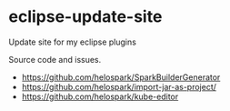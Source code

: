 # eclipse-update-site
Update site for my eclipse plugins

Source code and issues.
 - https://github.com/helospark/SparkBuilderGenerator
 - https://github.com/helospark/import-jar-as-project/
 - https://github.com/helospark/kube-editor
